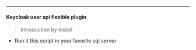 ---
#### Keycloak user spi flexible plugin
>Introduction by install
* Run it this script in your favorite sql server